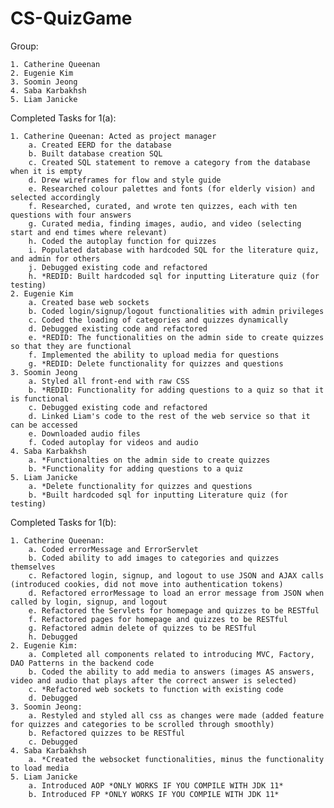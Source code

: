 # CS-QuizGame

Group:

    1. Catherine Queenan
    2. Eugenie Kim
    3. Soomin Jeong
    4. Saba Karbakhsh
    5. Liam Janicke

Completed Tasks for 1(a):

    1. Catherine Queenan: Acted as project manager
        a. Created EERD for the database
        b. Built database creation SQL
        c. Created SQL statement to remove a category from the database when it is empty
        d. Drew wireframes for flow and style guide
        e. Researched colour palettes and fonts (for elderly vision) and selected accordingly
        f. Researched, curated, and wrote ten quizzes, each with ten questions with four answers
        g. Curated media, finding images, audio, and video (selecting start and end times where relevant)
        h. Coded the autoplay function for quizzes
        i. Populated database with hardcoded SQL for the literature quiz, and admin for others
        j. Debugged existing code and refactored
        h. *REDID: Built hardcoded sql for inputting Literature quiz (for testing)
    2. Eugenie Kim
        a. Created base web sockets
        b. Coded login/signup/logout functionalities with admin privileges
        c. Coded the loading of categories and quizzes dynamically
        d. Debugged existing code and refactored
        e. *REDID: The functionalities on the admin side to create quizzes so that they are functional
        f. Implemented the ability to upload media for questions
        g. *REDID: Delete functionality for quizzes and questions
    3. Soomin Jeong
        a. Styled all front-end with raw CSS
        b. *REDID: Functionality for adding questions to a quiz so that it is functional
        c. Debugged existing code and refactored
        d. Linked Liam's code to the rest of the web service so that it can be accessed
        e. Downloaded audio files
        f. Coded autoplay for videos and audio
    4. Saba Karbakhsh
        a. *Functionalties on the admin side to create quizzes
        b. *Functionality for adding questions to a quiz
    5. Liam Janicke
        a. *Delete functionality for quizzes and questions
        b. *Built hardcoded sql for inputting Literature quiz (for testing)

Completed Tasks for 1(b):

    1. Catherine Queenan:
        a. Coded errorMessage and ErrorServlet 
        b. Coded ability to add images to categories and quizzes themselves
        c. Refactored login, signup, and logout to use JSON and AJAX calls (introduced cookies, did not move into authentication tokens)
        d. Refactored errorMessage to load an error message from JSON when called by login, signup, and logout
        e. Refactored the Servlets for homepage and quizzes to be RESTful
        f. Refactored pages for homepage and quizzes to be RESTful
        g. Refactored admin delete of quizzes to be RESTful
        h. Debugged
    2. Eugenie Kim:
        a. Completed all components related to introducing MVC, Factory, DAO Patterns in the backend code
        b. Coded the ability to add media to answers (images AS answers, video and audio that plays after the correct answer is selected)
        c. *Refactored web sockets to function with existing code
        d. Debugged
    3. Soomin Jeong:
        a. Restyled and styled all css as changes were made (added feature for quizzes and categories to be scrolled through smoothly)
        b. Refactored quizzes to be RESTful
        c. Debugged
    4. Saba Karbakhsh
        a. *Created the websocket functionalities, minus the functionality to load media
    5. Liam Janicke
        a. Introduced AOP *ONLY WORKS IF YOU COMPILE WITH JDK 11* 
        b. Introduced FP *ONLY WORKS IF YOU COMPILE WITH JDK 11*
